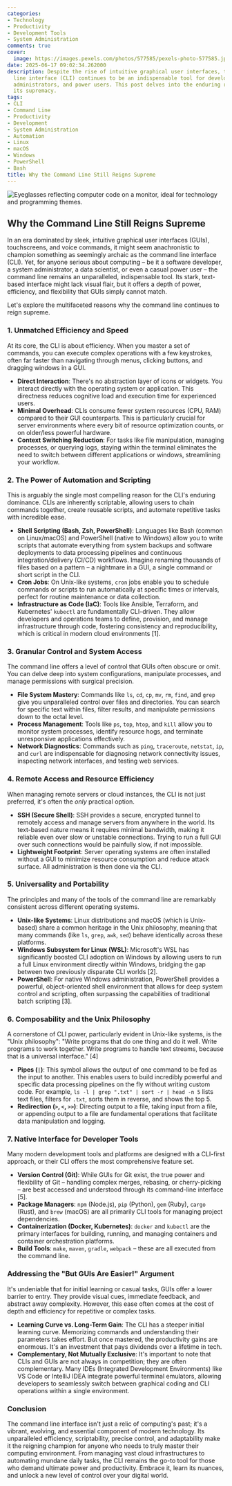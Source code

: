 ```yaml
---
categories:
- Technology
- Productivity
- Development Tools
- System Administration
comments: true
cover:
  image: https://images.pexels.com/photos/577585/pexels-photo-577585.jpeg?auto=compress&cs=tinysrgb&h=650&w=940
date: 2025-06-17 09:02:34.262000
description: Despite the rise of intuitive graphical user interfaces, the command
  line interface (CLI) continues to be an indispensable tool for developers, system
  administrators, and power users. This post delves into the enduring reasons for
  its supremacy.
tags:
- CLI
- Command Line
- Productivity
- Development
- System Administration
- Automation
- Linux
- macOS
- Windows
- PowerShell
- Bash
title: Why the Command Line Still Reigns Supreme
---
```


![Eyeglasses reflecting computer code on a monitor, ideal for technology and programming themes.](https://images.pexels.com/photos/577585/pexels-photo-577585.jpeg?auto=compress&cs=tinysrgb&h=650&w=940 "Eyeglasses reflecting computer code on a monitor, ideal for technology and programming themes.")

## Why the Command Line Still Reigns Supreme

In an era dominated by sleek, intuitive graphical user interfaces (GUIs), touchscreens, and voice commands, it might seem anachronistic to champion something as seemingly archaic as the command line interface (CLI). Yet, for anyone serious about computing – be it a software developer, a system administrator, a data scientist, or even a casual power user – the command line remains an unparalleled, indispensable tool. Its stark, text-based interface might lack visual flair, but it offers a depth of power, efficiency, and flexibility that GUIs simply cannot match.

Let's explore the multifaceted reasons why the command line continues to reign supreme.

### 1. Unmatched Efficiency and Speed

At its core, the CLI is about efficiency. When you master a set of commands, you can execute complex operations with a few keystrokes, often far faster than navigating through menus, clicking buttons, and dragging windows in a GUI.

*   **Direct Interaction**: There's no abstraction layer of icons or widgets. You interact directly with the operating system or application. This directness reduces cognitive load and execution time for experienced users.
*   **Minimal Overhead**: CLIs consume fewer system resources (CPU, RAM) compared to their GUI counterparts. This is particularly crucial for server environments where every bit of resource optimization counts, or on older/less powerful hardware.
*   **Context Switching Reduction**: For tasks like file manipulation, managing processes, or querying logs, staying within the terminal eliminates the need to switch between different applications or windows, streamlining your workflow.

### 2. The Power of Automation and Scripting

This is arguably the single most compelling reason for the CLI's enduring dominance. CLIs are inherently scriptable, allowing users to chain commands together, create reusable scripts, and automate repetitive tasks with incredible ease.

*   **Shell Scripting (Bash, Zsh, PowerShell)**: Languages like Bash (common on Linux/macOS) and PowerShell (native to Windows) allow you to write scripts that automate everything from system backups and software deployments to data processing pipelines and continuous integration/delivery (CI/CD) workflows. Imagine renaming thousands of files based on a pattern – a nightmare in a GUI, a single command or short script in the CLI.
*   **Cron Jobs**: On Unix-like systems, `cron` jobs enable you to schedule commands or scripts to run automatically at specific times or intervals, perfect for routine maintenance or data collection.
*   **Infrastructure as Code (IaC)**: Tools like Ansible, Terraform, and Kubernetes' `kubectl` are fundamentally CLI-driven. They allow developers and operations teams to define, provision, and manage infrastructure through code, fostering consistency and reproducibility, which is critical in modern cloud environments [1].

### 3. Granular Control and System Access

The command line offers a level of control that GUIs often obscure or omit. You can delve deep into system configurations, manipulate processes, and manage permissions with surgical precision.

*   **File System Mastery**: Commands like `ls`, `cd`, `cp`, `mv`, `rm`, `find`, and `grep` give you unparalleled control over files and directories. You can search for specific text within files, filter results, and manipulate permissions down to the octal level.
*   **Process Management**: Tools like `ps`, `top`, `htop`, and `kill` allow you to monitor system processes, identify resource hogs, and terminate unresponsive applications effectively.
*   **Network Diagnostics**: Commands such as `ping`, `traceroute`, `netstat`, `ip`, and `curl` are indispensable for diagnosing network connectivity issues, inspecting network interfaces, and testing web services.

### 4. Remote Access and Resource Efficiency

When managing remote servers or cloud instances, the CLI is not just preferred, it's often the *only* practical option.

*   **SSH (Secure Shell)**: SSH provides a secure, encrypted tunnel to remotely access and manage servers from anywhere in the world. Its text-based nature means it requires minimal bandwidth, making it reliable even over slow or unstable connections. Trying to run a full GUI over such connections would be painfully slow, if not impossible.
*   **Lightweight Footprint**: Server operating systems are often installed without a GUI to minimize resource consumption and reduce attack surface. All administration is then done via the CLI.

### 5. Universality and Portability

The principles and many of the tools of the command line are remarkably consistent across different operating systems.

*   **Unix-like Systems**: Linux distributions and macOS (which is Unix-based) share a common heritage in the Unix philosophy, meaning that many commands (like `ls`, `grep`, `awk`, `sed`) behave identically across these platforms.
*   **Windows Subsystem for Linux (WSL)**: Microsoft's WSL has significantly boosted CLI adoption on Windows by allowing users to run a full Linux environment directly within Windows, bridging the gap between two previously disparate CLI worlds [2].
*   **PowerShell**: For native Windows administration, PowerShell provides a powerful, object-oriented shell environment that allows for deep system control and scripting, often surpassing the capabilities of traditional batch scripting [3].

### 6. Composability and the Unix Philosophy

A cornerstone of CLI power, particularly evident in Unix-like systems, is the "Unix philosophy": "Write programs that do one thing and do it well. Write programs to work together. Write programs to handle text streams, because that is a universal interface." [4]

*   **Pipes (`|`)**: This symbol allows the output of one command to be fed as the input to another. This enables users to build incredibly powerful and specific data processing pipelines on the fly without writing custom code. For example, `ls -l | grep ".txt" | sort -r | head -n 5` lists text files, filters for `.txt`, sorts them in reverse, and shows the top 5.
*   **Redirection (`>`, `<`, `>>`)**: Directing output to a file, taking input from a file, or appending output to a file are fundamental operations that facilitate data manipulation and logging.

### 7. Native Interface for Developer Tools

Many modern development tools and platforms are designed with a CLI-first approach, or their CLI offers the most comprehensive feature set.

*   **Version Control (Git)**: While GUIs for Git exist, the true power and flexibility of Git – handling complex merges, rebasing, or cherry-picking – are best accessed and understood through its command-line interface [5].
*   **Package Managers**: `npm` (Node.js), `pip` (Python), `gem` (Ruby), `cargo` (Rust), and `brew` (macOS) are all primarily CLI tools for managing project dependencies.
*   **Containerization (Docker, Kubernetes)**: `docker` and `kubectl` are the primary interfaces for building, running, and managing containers and container orchestration platforms.
*   **Build Tools**: `make`, `maven`, `gradle`, `webpack` – these are all executed from the command line.

### Addressing the "But GUIs Are Easier!" Argument

It's undeniable that for initial learning or casual tasks, GUIs offer a lower barrier to entry. They provide visual cues, immediate feedback, and abstract away complexity. However, this ease often comes at the cost of depth and efficiency for repetitive or complex tasks.

*   **Learning Curve vs. Long-Term Gain**: The CLI has a steeper initial learning curve. Memorizing commands and understanding their parameters takes effort. But once mastered, the productivity gains are enormous. It's an investment that pays dividends over a lifetime in tech.
*   **Complementary, Not Mutually Exclusive**: It's important to note that CLIs and GUIs are not always in competition; they are often complementary. Many IDEs (Integrated Development Environments) like VS Code or IntelliJ IDEA integrate powerful terminal emulators, allowing developers to seamlessly switch between graphical coding and CLI operations within a single environment.

### Conclusion

The command line interface isn't just a relic of computing's past; it's a vibrant, evolving, and essential component of modern technology. Its unparalleled efficiency, scriptability, precise control, and adaptability make it the reigning champion for anyone who needs to truly master their computing environment. From managing vast cloud infrastructures to automating mundane daily tasks, the CLI remains the go-to tool for those who demand ultimate power and productivity. Embrace it, learn its nuances, and unlock a new level of control over your digital world.